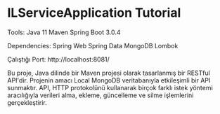 # ILServiceApplication Tutorial

Tools:
Java 11
Maven
Spring Boot 3.0.4

Dependencies:
Spring Web
Spring Data MongoDB
Lombok

Çalıştığı Port:
http://localhost:8081/

Bu proje, Java dilinde bir Maven projesi olarak tasarlanmış bir RESTful API'dir. Projenin amacı Local MongoDB veritabanıyla etkileşimli bir API sunmaktır. API, HTTP protokolünü kullanarak birçok farklı istek yöntemi aracılığıyla verileri alma, ekleme, güncelleme ve silme işlemlerini gerçekleştirir.
